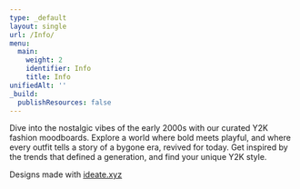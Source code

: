 ```yaml
---
type: _default
layout: single
url: /Info/
menu:
  main:
    weight: 2
    identifier: Info
    title: Info
unifiedAlt: ''
_build:
  publishResources: false
---
```


Dive into the nostalgic vibes of the early 2000s with our curated Y2K fashion moodboards. Explore a world where bold meets playful, and where every outfit tells a story of a bygone era, revived for today. Get inspired by the trends that defined a generation, and find your unique Y2K style.

Designs made with <u>[ideate.xyz](https://ideate.xyz/)</u>


